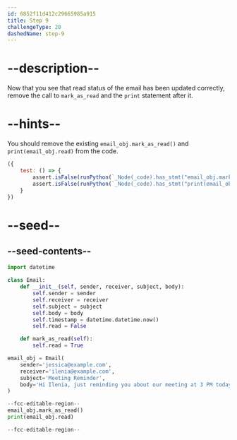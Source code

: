 ```yaml
---
id: 6852f11d412c29665985a915
title: Step 9
challengeType: 20
dashedName: step-9
---
```


# --description--

Now that you see that read status of the email has been updated correctly, remove the  call to `mark_as_read` and the `print` statement after it.

# --hints--

You should remove the existing `email_obj.mark_as_read()` and `print(email_obj.read)` from the code.

```js
({
    test: () => {
        assert.isFalse(runPython(`_Node(_code).has_stmt("email_obj.mark_as_read()")`));
        assert.isFalse(runPython(`_Node(_code).has_stmt("print(email_obj.read)")`));
    }
})
```

# --seed--

## --seed-contents--

```py
import datetime

class Email:
    def __init__(self, sender, receiver, subject, body):
        self.sender = sender
        self.receiver = receiver
        self.subject = subject
        self.body = body
        self.timestamp = datetime.datetime.now()
        self.read = False

    def mark_as_read(self):
        self.read = True

email_obj = Email(
    sender='jessica@example.com',
    receiver='ilenia@example.com',
    subject='Meeting Reminder',
    body='Hi Ilenia, just reminding you about our meeting at 3 PM today.'
)

--fcc-editable-region--
email_obj.mark_as_read()
print(email_obj.read)

--fcc-editable-region--
```
